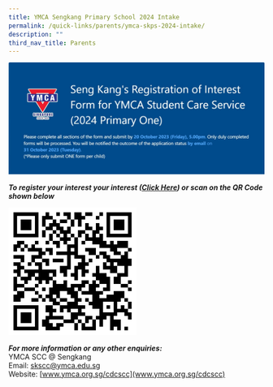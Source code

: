 ```yaml
---
title: YMCA Sengkang Primary School 2024 Intake
permalink: /quick-links/parents/ymca-skps-2024-intake/
description: ""
third_nav_title: Parents
---
```

![](/images/QuickLinksSubPage/Parents/skscc%20registration%20of%20interest%20(roi)%20form%20for%202024%20p1.jpg)

***To register your interest your interest ([Click Here](https://forms.office.com/r/ZXbPHZ7Uq4)) or scan on the QR Code shown below***

<img src="/images/QuickLinksSubPage/Parents/ymca-skscc-roi-qr-code.png" style="width:50%;float:center">

***For more information or any other enquiries:*** <br>
YMCA SCC @ Sengkang <br>
Email: [skscc@ymca.edu.sg](mailto:skscc@ymca.edu.sg) <br>
Website: [www.ymca.org.sg/cdcscc](www.ymca.org.sg/cdcscc)